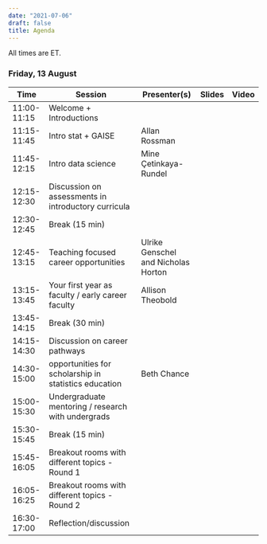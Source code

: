 ```yaml
---
date: "2021-07-06"
draft: false
title: Agenda
---
```


All times are ET.

### Friday, 13 August

| Time          | Session           | Presenter(s) | Slides   | Video       |
|---------------|-------------------|-----------|----------|-------------|
| 11:00-11:15   | Welcome + Introductions  |  |  |  |
| 11:15-11:45   | Intro stat + GAISE | Allan Rossman  |  |  |
| 11:45-12:15   | Intro data science  | Mine Çetinkaya-Rundel |  |  |
| 12:15-12:30   | Discussion on assessments in introductory curricula  |  |  |  |
| 12:30-12:45   | Break (15 min)  |  |  |  |
| 12:45-13:15   | Teaching focused career opportunities | Ulrike Genschel and Nicholas Horton  |  |  |
| 13:15-13:45   | Your first year as faculty / early career faculty | Allison Theobold  |  |  |
| 13:45-14:15   | Break (30 min)  |  |  |  |
| 14:15-14:30   | Discussion on career pathways  |  |  |  |
| 14:30-15:00   | opportunities for scholarship in statistics education  | Beth Chance  |  |  |
| 15:00-15:30   | Undergraduate mentoring / research with undergrads  |  |  |  |
| 15:30-15:45   | Break (15 min)  |  |  |  |
| 15:45-16:05   | Breakout rooms with different topics - Round 1  |  |  |  |
| 16:05-16:25   | Breakout rooms with different topics - Round 2  |  |  |  |
| 16:30-17:00   | Reflection/discussion  |  |  |  |
